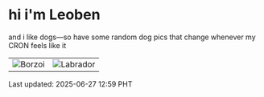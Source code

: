 # hi i'm Leoben

and i like dogs—so have some random dog pics that change whenever my CRON feels like it

|  |  |
|--------|----------|
| ![Borzoi](https://random-dog-vercel.vercel.app/api/random-borzoi?v=1751000365) | ![Labrador](https://random-dog-vercel.vercel.app/api/random-labrador?v=1751000365) |

Last updated: 2025-06-27 12:59 PHT
